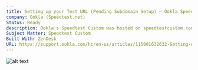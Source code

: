 ```yaml
---
title: Setting up your Test URL (Pending Subdomain Setup) – Ookla Speedtest Custom
company: Ookla (Speedtest.net)
Status: Ready
description: Ookla's Speedtest Custom was hosted on speedtestcustom.com as a service to help licensed vendors to configure and eventually reference through an HTML5 iframe on their website. This required every test instance to define a custom subdomain that worked as their licensed Test URL. As this detail was a major change for users used to the self-hosted legacy technology, it required a guide to help vendors understand the purpose of the major step in setting up their process.
Subject Matter: Speedtest Custom
Built With: ZenDesk
URL: https://support.ookla.com/hc/en-us/articles/115001632632-Setting-up-your-Test-URL-Pending-Subdomain-Setup-
---
```


![alt text](../../static/work/images/settingup.png)
